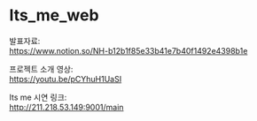 # Its_me_web
  
발표자료:  
https://www.notion.so/NH-b12b1f85e33b41e7b40f1492e4398b1e  
  
프로젝트 소개 영상:  
https://youtu.be/pCYhuH1UaSI  
  
Its me 시연 링크:  
http://211.218.53.149:9001/main

